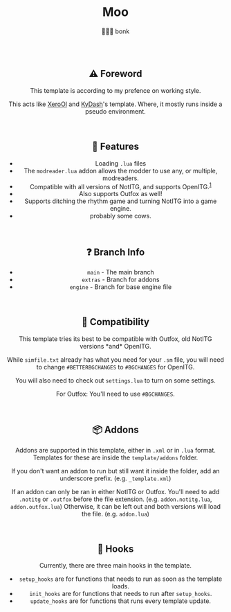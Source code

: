 <center>

# Moo

🐄🔨🐄 bonk

<br>
<br>

## ⚠ Foreword
This template is according to my prefence on working style.

This acts like [XeroOl](https://github.com/XeroOl/notitg-mirin) and [KyDash](https://github.com/KyDash/nitg-template)'s template. Where, it mostly runs inside a pseudo environment.

<br>

## 🧰 Features
- Loading `.lua` files
- The `modreader.lua` addon allows the modder to use any, or multiple, modreaders.
- Compatible with all versions of NotITG, and supports OpenITG.<sup>[1](#compatibility)</sup>
- Also supports Outfox as well!
- Supports ditching the rhythm game and turning NotITG into a game engine.
- probably some cows.

<br>

## ❓ Branch Info
- `main` - The main branch
- `extras` - Branch for addons
- `engine` - Branch for base engine file

<br>

<h2 id="compatibility">🧓 Compatibility</h2>
This template tries its best to be compatible with Outfox, old NotITG versions *and* OpenITG.

While `simfile.txt` already has what you need for your `.sm` file, you will need to change `#BETTERBGCHANGES` to `#BGCHANGES` for OpenITG.

You will also need to check out `settings.lua` to turn on some settings.

For Outfox: You'll need to use `#BGCHANGES`.

<br>

## 📦 Addons
Addons are supported in this template, either in `.xml` or in `.lua` format.
Templates for these are inside the `template/addons` folder.

If you don't want an addon to run but still want it inside the folder, add an underscore prefix. (e.g. `_template.xml`)

If an addon can only be ran in either NotITG or Outfox. You'll need to add `.notitg` or `.outfox` before the file extension. (e.g. `addon.notitg.lua`, `addon.outfox.lua`)
Otherwise, it can be left out and both versions will load the file. (e.g. `addon.lua`)

<br>

## 📢 Hooks
Currently, there are three main hooks in the template.
- `setup_hooks` are for functions that needs to run as soon as the template loads.
- `init_hooks` are for functions that needs to run after `setup_hooks`.
- `update_hooks` are for functions that runs every template update.

</center>